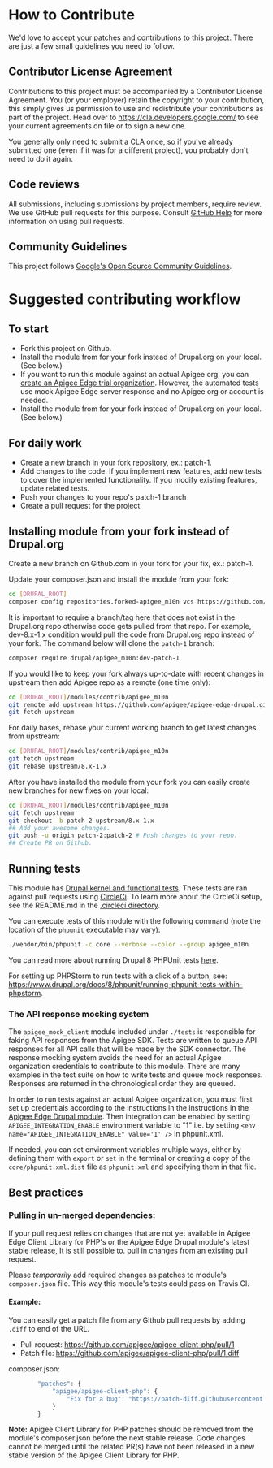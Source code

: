 # How to Contribute

We'd love to accept your patches and contributions to this project. There are
just a few small guidelines you need to follow.

## Contributor License Agreement

Contributions to this project must be accompanied by a Contributor License
Agreement. You (or your employer) retain the copyright to your contribution,
this simply gives us permission to use and redistribute your contributions as
part of the project. Head over to <https://cla.developers.google.com/> to see
your current agreements on file or to sign a new one.

You generally only need to submit a CLA once, so if you've already submitted one
(even if it was for a different project), you probably don't need to do it
again.

## Code reviews

All submissions, including submissions by project members, require review. We
use GitHub pull requests for this purpose. Consult
[GitHub Help](https://help.github.com/articles/about-pull-requests/) for more
information on using pull requests.

## Community Guidelines

This project follows [Google's Open Source Community Guidelines](https://opensource.google.com/conduct/).

# Suggested contributing workflow

## To start

* Fork this project on Github.
* Install the module from for your fork instead of Drupal.org on your local. (See below.)
* If you want to run this module against an actual Apigee org, you can [create an Apigee Edge trial organization](https://login.apigee.com/login).
  However, the automated tests use mock Apigee Edge server response and no Apigee org or account is needed.
* Install the module from for your fork instead of Drupal.org on your local. (See below.)

## For daily work

* Create a new branch in your fork repository, ex.: patch-1.
* Add changes to the code. If you implement new features, add new
tests to cover the implemented functionality. If you modify existing features, update related tests.
* Push your changes to your repo's patch-1 branch
* Create a pull request for the project

## Installing module from your fork instead of Drupal.org

Create a new branch on Github.com in your fork for your fix, ex.: patch-1.

Update your composer.json and install the module from your fork:
```bash
cd [DRUPAL_ROOT]
composer config repositories.forked-apigee_m10n vcs https://github.com/[YOUR-GITHUB-USERNAME]/apigee-edge-drupal
```

It is important to require a branch/tag here that does not exist in the Drupal.org repo otherwise code
gets pulled from that repo. For example, dev-8.x-1.x condition would pull the code from Drupal.org repo
instead of your fork. The command below will clone the `patch-1` branch:

```bash
composer require drupal/apigee_m10n:dev-patch-1
```

If you would like to keep your fork always up-to-date with recent changes in
upstream then add Apigee repo as a remote (one time only):

```bash
cd [DRUPAL_ROOT]/modules/contrib/apigee_m10n
git remote add upstream https://github.com/apigee/apigee-edge-drupal.git
git fetch upstream
```

For daily bases, rebase your current working branch to get latest changes from
upstream:

```bash
cd [DRUPAL_ROOT]/modules/contrib/apigee_m10n
git fetch upstream
git rebase upstream/8.x-1.x
```

After you have installed the module from your fork you can easily create new
branches for new fixes on your local:

```bash
cd [DRUPAL_ROOT]/modules/contrib/apigee_m10n
git fetch upstream
git checkout -b patch-2 upstream/8.x-1.x
## Add your awesome changes.
git push -u origin patch-2:patch-2 # Push changes to your repo.
## Create PR on Github.
```

## Running tests

This module has [Drupal kernel and functional tests](https://www.drupal.org/docs/8/testing/types-of-tests-in-drupal-8). These
tests are ran against pull requests using [CircleCi](https://circleci.com/). To learn more about the CircleCi setup, see
the README.md in the [.circleci directory](.circleci).

You can execute tests of this module with the following command (note the location
of the `phpunit` executable may vary):

```sh
./vendor/bin/phpunit -c core --verbose --color --group apigee_m10n
```

You can read more about running Drupal 8 PHPUnit tests [here](https://www.drupal.org/docs/8/phpunit/running-phpunit-tests).

For setting up PHPStorm to run tests with a click of a button, see:
<https://www.drupal.org/docs/8/phpunit/running-phpunit-tests-within-phpstorm>.

### The API response mocking system

The `apigee_mock_client` module included under `./tests` is responsible for faking API
responses from the Apigee SDK. Tests are written to queue API responses for all API calls
that will be made by the SDK connector. The response mocking system avoids the need for
an actual Apigee organization credentials to contribute to this module. There are many
examples in the test suite on how to write tests and queue mock responses. Responses are
returned in the chronological order they are queued.

In order to run tests against an actual Apigee organization, you must first set up
credentials according to the instructions in the instructions in the [Apigee Edge Drupal module](https://github.com/apigee/apigee-edge-drupal/blob/8.x-1.x/CONTRIBUTING.md#running-tests).
Then integration can be enabled by setting `APIGEE_INTEGRATION_ENABLE` environment variable
to "1" i.e. by setting `<env name="APIGEE_INTEGRATION_ENABLE" value='1' />` in phpunit.xml.

If needed, you can set environment variables multiple ways, either by defining them with
`export` or `set` in the terminal or creating a copy of the `core/phpunit.xml.dist`
file as `phpunit.xml` and specifying them in that file.

## Best practices

### Pulling in un-merged dependencies:

If your pull request relies on changes that are not yet available in Apigee Edge
Client Library for PHP's or the Apigee Edge Drupal module's latest stable release,
It is still possible to. pull in changes from an existing pull request.

Please *temporarily* add required changes as patches to module's `composer.json` file.
This way this module's tests could pass on Travis CI.

#### Example:

You can easily get a patch file from any Github pull requests by adding `.diff`
to end of the URL.

- Pull request: <https://github.com/apigee/apigee-client-php/pull/1>
- Patch file: <https://github.com/apigee/apigee-client-php/pull/1.diff>

composer.json:

```js
        "patches": {
            "apigee/apigee-client-php": {
                "Fix for a bug": "https://patch-diff.githubusercontent.com/raw/apigee/apigee-client-php/pull/1.diff"
            }
        }
```

**Note:** Apigee Client Library for PHP patches should be removed from the
module's composer.json before the next stable release. Code changes cannot be
merged until the related PR(s) have not been released in a new stable version of
the Apigee Client Library for PHP.
